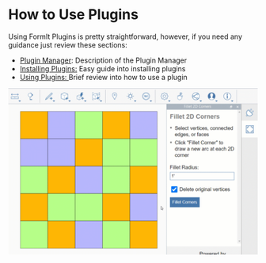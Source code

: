 # How to Use Plugins

Using FormIt Plugins is pretty straightforward, however, if you need any guidance just review these sections:&#x20;

* [Plugin Manager](plugin-manager.md): Description of the Plugin Manager&#x20;
* [Installing Plugins:](broken-reference) Easy guide into installing plugins
* [Using Plugins: ](using-plugins.md)Brief review into how to use a plugin&#x20;

![](<../../.gitbook/assets/g3 (1).gif>)
